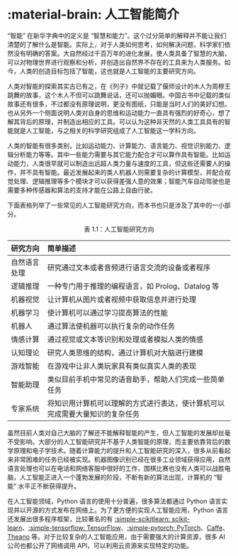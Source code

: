 # :material-brain: 人工智能简介

“智能” 在新华字典中的定义是 “智慧和能力”。这个过分简单的解释并不能让我们清楚的了解什么是智能。实际上，对于人类如何思考，如何解决问题，科学家们依然没有明确的答案。大自然经过千百万年的进化发展，使人类具备了智慧的大脑，可以对物理世界进行观察和分析，并创造出自然界不存在的工具来为人类服务。如今，人类的创造目标包括了智能，这也就是人工智能的主要研究方向。

人类对智能的探索其实古已有之，在《列子》中就记载了偃师设计的木人为周穆王跳舞的故事，这个木人不但可以跳舞说话，还可以抛媚眼。中国古书中记载的类似故事还有很多，不过都没有原理说明，更没有图纸，只能是当时人们的美好幻想。也从另外一个侧面说明人类对自身的思维和运动能力一直具有强烈的好奇心，想了解其背后的原理，并制造出相应的工具。可以认为这种非天然的人类工具具有的智能就是人工智能，与之相关的科学研究组成了人工智能这一学科方向。

人类的智能有很多类别，比如运动能力、计算能力、语言能力、视觉识别能力、逻辑分析能力等等。其中一些能力需要与其它能力配合才可以算作具有智能。比如运动能力，人类很早就可以制造出远超人类力量与速度的工具，但这些还需要人的操作，并不具有智能。最近发展起来的类人机器人则需要复杂的计算模型，并配合视觉处理、逻辑推理等多个模块才可以获得差强人意的效果；智能汽车自动驾驶也是需要多种传感器和算法的支持才能在公路上自由行驶。

下面表格列举了一些常见的人工智能研究方向，而本书也只是涉及了其中的一小部分。

<p align="center">表 1.1：人工智能研究方向</p>

| 研究方向     | 简单描述                                                                     |
| :----------- | :--------------------------------------------------------------------------- |
| 自然语言处理 | 研究通过文本或者音频进行语言交流的设备或者程序                               |
| 逻辑推理     | 一种专门用于推理的编程语言，如 Prolog、Datalog 等                            |
| 机器视觉     | 让计算机从图片或者视频中获取信息并进行处理                                   |
| 机器学习     | 使计算机可以通过学习提高算法的性能                                           |
| 机器人       | 通过算法使机器可以执行复杂的动作任务                                         |
| 情感计算     | 通过视觉或文本等识别和处理或者模拟人类的情感                                 |
| 认知理论     | 研究人类思维的结构，通过计算机对大脑进行建模                                 |
| 游戏智能     | 在游戏中让非人类玩家具有类似真实人类的表现                                   |
| 智能助理     | 类似目前手机中常见的语音助手，帮助人们完成一些简单任务                       |
| 专家系统     | 将知识用计算机可以理解的方式进行表达，使计算机可以完成需要大量知识的复杂任务 |

虽然目前人类对自己大脑的了解还不能解释智能的产生，但人工智能的发展却丝毫不受影响。大部分的人工智能研究并不基于人类智能的原理，而主要依靠背后的数学原理和电子学技术。随着计算能力的提升和人工智能研究的深入，很多从前看起来非常困难的任务已经被实现。机器图像识别已经在很多工业领域获得应用，自然语言处理也可以在电话和网络客服中很好的工作，围棋比赛也没有人类可以战胜电脑，人工智能正进入一个蓬勃发展的阶段，不断有新的算法出现，计算机的 “智能” 水平正不断获得提升。

在人工智能领域，Python 语言的使用十分普遍，很多算法都通过 Python 语言实现并以开源的方式发布在网络上。为了更方便的实现人工智能应用，Python 语言还发展出很多程序框架，比较著名的有 [:simple-scikitlearn: scikit-learn](https://scikit-learn.org/stable/)、[:simple-tensorflow: TensorFlow](https://www.tensorflow.org/)、[:simple-pytorch: PyTorch](https://pytorch.org/)、[Caffe](https://caffe.berkeleyvision.org/)、[Theano](https://github.com/Theano/Theano) 等。对于比较复杂的人工智能应用，由于需要强大的计算资源，很多 AI 公司也都公开了网络调用 API，可以利用云资源来实现特定的功能。
